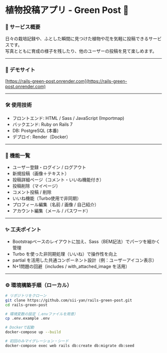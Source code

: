 # 植物投稿アプリ - Green Post 🌿　

### 🌱 サービス概要

日々の栽培記録や、ふとした瞬間に見つけた植物や花を気軽に投稿できるサービスです。  
写真とともに育成の様子を残したり、他のユーザーの投稿を見て楽しめます。

---

### 🔗 デモサイト
[https://rails-green-post.onrender.com](https://rails-green-post.onrender.com)


---

### 🛠 使用技術

- フロントエンド: HTML / Sass / JavaScript (Importmap)
- バックエンド: Ruby on Rails 7
- DB: PostgreSQL (本番) 
- デプロイ: Render（Docker）

---

### 📌 機能一覧

- ユーザー登録・ログイン / ログアウト
- 新規投稿（画像＋テキスト）
- 投稿詳細ページ（コメント・いいね機能付き）
- 投稿削除（マイページ）
- コメント投稿 / 削除
- いいね機能（Turbo使用で非同期）
- プロフィール編集（名前 / 画像 / 自己紹介）
- アカウント編集（メール / パスワード）

---

### ✨ 工夫ポイント

- Bootstrapベースのレイアウトに加え、Sass（BEM記法）でパーツを細かく管理
- Turbo を使った非同期処理（いいね）で操作性を向上
- partial を活用した共通コンポーネント設計（例：ユーザーアイコン表示）
- N+1問題の回避（includes / with_attached_image を活用）

---

### ⚙️ 環境構築手順（ローカル）

```bash
# リポジトリをクローン
git clone https://github.com/sii-yan/rails-green-post.git
cd rails-green-post

# 環境変数の設定（.envファイルを用意）
cp .env.example .env

# Dockerで起動
docker-compose up --build

# 初回のみマイグレーション・シード
docker-compose exec web rails db:create db:migrate db:seed
